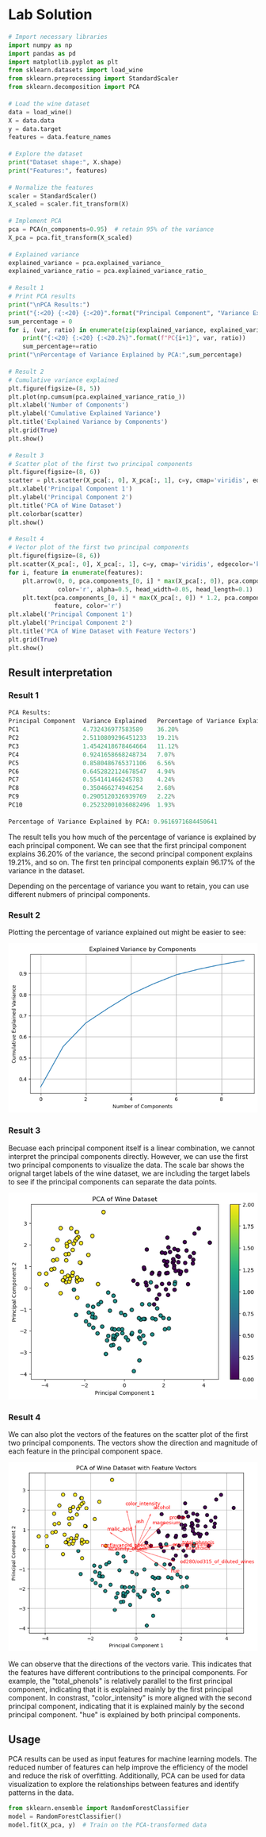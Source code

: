 
# Lab Solution
```python
# Import necessary libraries
import numpy as np
import pandas as pd
import matplotlib.pyplot as plt
from sklearn.datasets import load_wine
from sklearn.preprocessing import StandardScaler
from sklearn.decomposition import PCA

# Load the wine dataset
data = load_wine()
X = data.data
y = data.target
features = data.feature_names

# Explore the dataset
print("Dataset shape:", X.shape)
print("Features:", features)

# Normalize the features
scaler = StandardScaler()
X_scaled = scaler.fit_transform(X)

# Implement PCA
pca = PCA(n_components=0.95)  # retain 95% of the variance
X_pca = pca.fit_transform(X_scaled)

# Explained variance
explained_variance = pca.explained_variance_
explained_variance_ratio = pca.explained_variance_ratio_

# Result 1
# Print PCA results
print("\nPCA Results:")
print("{:<20} {:<20} {:<20}".format("Principal Component", "Variance Explained", "Percentage of Variance Explained"))
sum_percentage = 0
for i, (var, ratio) in enumerate(zip(explained_variance, explained_variance_ratio)):
    print("{:<20} {:<20} {:<20.2%}".format(f"PC{i+1}", var, ratio))
    sum_percentage+=ratio
print("\nPercentage of Variance Explained by PCA:",sum_percentage)

# Result 2
# Cumulative variance explained
plt.figure(figsize=(8, 5))
plt.plot(np.cumsum(pca.explained_variance_ratio_))
plt.xlabel('Number of Components')
plt.ylabel('Cumulative Explained Variance')
plt.title('Explained Variance by Components')
plt.grid(True)
plt.show()

# Result 3
# Scatter plot of the first two principal components
plt.figure(figsize=(8, 6))
scatter = plt.scatter(X_pca[:, 0], X_pca[:, 1], c=y, cmap='viridis', edgecolor='k', s=50)
plt.xlabel('Principal Component 1')
plt.ylabel('Principal Component 2')
plt.title('PCA of Wine Dataset')
plt.colorbar(scatter)
plt.show()

# Result 4
# Vector plot of the first two principal components
plt.figure(figsize=(8, 6))
plt.scatter(X_pca[:, 0], X_pca[:, 1], c=y, cmap='viridis', edgecolor='k', s=50)
for i, feature in enumerate(features):
    plt.arrow(0, 0, pca.components_[0, i] * max(X_pca[:, 0]), pca.components_[1, i] * max(X_pca[:, 1]),
              color='r', alpha=0.5, head_width=0.05, head_length=0.1)
    plt.text(pca.components_[0, i] * max(X_pca[:, 0]) * 1.2, pca.components_[1, i] * max(X_pca[:, 1]) * 1.2,
             feature, color='r')
plt.xlabel('Principal Component 1')
plt.ylabel('Principal Component 2')
plt.title('PCA of Wine Dataset with Feature Vectors')
plt.grid(True)
plt.show()


```

## Result interpretation
### Result 1
```python
PCA Results:
Principal Component  Variance Explained   Percentage of Variance Explained
PC1                  4.732436977583589    36.20%              
PC2                  2.5110809296451233   19.21%              
PC3                  1.4542418678464664   11.12%              
PC4                  0.9241658668248734   7.07%               
PC5                  0.8580486765371106   6.56%               
PC6                  0.6452822124678547   4.94%               
PC7                  0.554141466245783    4.24%               
PC8                  0.350466274946254    2.68%               
PC9                  0.2905120326939769   2.22%               
PC10                 0.25232001036082496  1.93%    

Percentage of Variance Explained by PCA: 0.9616971684450641
```
The result tells you how much of the percentage of variance is explained by each principal component. We can see that the first principal component explains 36.20% of the variance, the second principal component explains 19.21%, and so on. The first ten principal components explain 96.17% of the variance in the dataset. 

Depending on the percentage of variance you want to retain, you can use different nubmers of principal components. 

### Result 2
Plotting the percentage of variance explained out might be easier to see:

![alt text](./figures/module5/5.lab.1.3.res2.png)

### Result 3
Becuase each principal component itself is a linear combination, we cannot interpret the principal components directly. However, we can use the first two principal components to visualize the data. The scale bar shows the orignal target labels of the wine dataset, we are including the target labels to see if the principal components can separate the data points.

![alt text](./figures/module5/5.lab.1.3.res3.png)

### Result 4
We can also plot the vectors of the features on the scatter plot of the first two principal components. The vectors show the direction and magnitude of each feature in the principal component space.

![alt text](./figures/module5/5.lab.1.3.res4.png)

We can observe that the directions of the vectors varie. This indicates that the features have different contributions to the principal components. For example, the "total_phenols" is relatively parallel to the first principal component, indicating that it is explained mainly by the first principal component. In constrast, "color_intensity" is more aligned with the second principal component, indicating that it is explained mainly by the second principal component. "hue" is explained by both principal components.

## Usage
PCA results can be used as input features for machine learning models. The reduced number of features can help improve the efficiency of the model and reduce the risk of overfitting. Additionally, PCA can be used for data visualization to explore the relationships between features and identify patterns in the data.
```python
from sklearn.ensemble import RandomForestClassifier
model = RandomForestClassifier()
model.fit(X_pca, y)  # Train on the PCA-transformed data
```